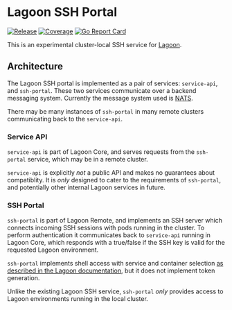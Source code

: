 # Lagoon SSH Portal

[![Release](https://github.com/uselagoon/lagoon-ssh-portal/actions/workflows/release.yaml/badge.svg)](https://github.com/uselagoon/lagoon-ssh-portal/actions/workflows/release.yaml)
[![Coverage](https://coveralls.io/repos/github/uselagoon/lagoon-ssh-portal/badge.svg?branch=main)](https://coveralls.io/github/uselagoon/lagoon-ssh-portal?branch=main)
[![Go Report Card](https://goreportcard.com/badge/github.com/uselagoon/lagoon-ssh-portal)](https://goreportcard.com/report/github.com/uselagoon/lagoon-ssh-portal)

This is an experimental cluster-local SSH service for [Lagoon](https://github.com/uselagoon/lagoon).

## Architecture

The Lagoon SSH portal is implemented as a pair of services: `service-api`, and `ssh-portal`.
These two services communicate over a backend messaging system.
Currently the message system used is [NATS](https://nats.io/).

There may be many instances of `ssh-portal` in many remote clusters communicating back to the `service-api`.

### Service API

`service-api` is part of Lagoon Core, and serves requests from the `ssh-portal` service, which may be in a remote cluster.

`service-api` is explicitly _not_ a public API and makes no guarantees about compatiblity.
It is _only_ designed to cater to the requirements of `ssh-portal`, and potentially other internal Lagoon services in future.

### SSH Portal

`ssh-portal` is part of Lagoon Remote, and implements an SSH server which connects incoming SSH sessions with pods running in the cluster.
To perform authentication it communicates back to `service-api` running in Lagoon Core, which responds with a true/false if the SSH key is valid for the requested Lagoon environment.

`ssh-portal` implements shell access with service and container selection [as described in the Lagoon documentation](https://docs.lagoon.sh/using-lagoon-advanced/ssh/#ssh-into-a-pod), but it does not implement token generation.

Unlike the existing Lagoon SSH service, `ssh-portal` _only_ provides access to Lagoon environments running in the local cluster.

